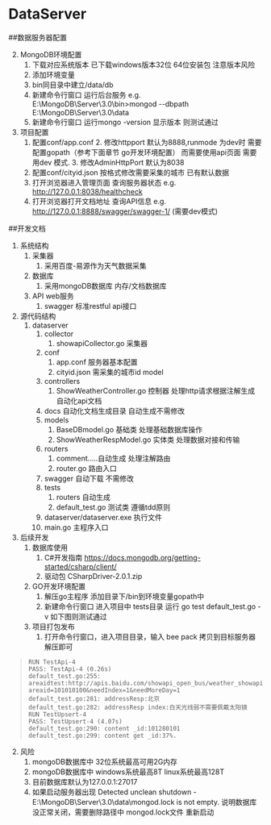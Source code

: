 # DataServer


##数据服务器配置

2. MongoDB环境配置
	1. 下载对应系统版本 已下载windows版本32位 64位安装包 注意版本风险
	2. 添加环境变量 
	3. bin同目录中建立/data/db
	4. 新建命令行窗口 运行后台服务 e.g. E:\MongoDB\Server\3.0\bin>mongod --dbpath E:\MongoDB\Server\3.0\data
	5. 新建命令行窗口 运行mongo -version 显示版本 则测试通过
3. 项目配置
	1. 配置conf/app.conf 
		2. 修改httpport 默认为8888,runmode 为dev时 需要配置gopath（参考下面章节 go开发环境配置） 而需要使用api页面 需要用dev 模式.
		3. 修改AdminHttpPort 默认为8038
	2. 配置conf/cityid.json 按格式修改需要采集的城市 已有默认数据
	3. 打开浏览器进入管理页面 查询服务器状态 e.g. http://127.0.0.1:8038/healthcheck
	4. 打开浏览器打开文档地址 查询API信息 e.g. http://127.0.0.1:8888/swagger/swagger-1/ (需要dev模式)


##开发文档
1. 系统结构
	1. 采集器
		1. 采用百度-易源作为天气数据采集
	2. 数据库 
		1. 采用mongoDB数据库 内存/文档数据库
	3. API web服务
		1. swagger 标准restful api接口
2. 源代码结构
	1. dataserver
		1. collector
			1. showapiCollector.go 采集器
		2. conf
			1. app.conf 服务器基本配置
			2. cityid.json 需采集的城市id model
		3. controllers
			1. ShowWeatherController.go 控制器 处理http请求根据注解生成 自动化api文档
		2. docs 自动化文档生成目录 自动生成不需修改
		3. models
			1. BaseDBmodel.go 基础类 处理基础数据库操作
			2. ShowWeatherRespModel.go 实体类 处理数据对接和传输
		3. routers
			1. comment.....自动生成 处理注解路由
			2. router.go  路由入口
		3. swagger 自动下载 不需修改
		4. tests
			1. routers 自动生成
			2. default_test.go 测试类 遵循tdd原则 
		3. dataserver/dataserver.exe 执行文件
		4. main.go 主程序入口
5. 后续开发 
	1. 数据库使用 
		1. C#开发指南 https://docs.mongodb.org/getting-started/csharp/client/
		2. 驱动包 CSharpDriver-2.0.1.zip
	2. GO开发环境配置
		1. 解压go主程序 添加目录下/bin到环境变量gopath中
		2. 新建命令行窗口 进入项目中 tests目录 运行 go test default_test.go -v 如下图则测试通过
	3. 项目打包发布
		1. 打开命令行窗口，进入项目目录，输入 bee pack 拷贝到目标服务器 解压即可

>     RUN TestApi-4
>     PASS: TestApi-4 (0.26s)
>     default_test.go:255: areaidtest:http://apis.baidu.com/showapi_open_bus/weather_showapi/address?areaid=101010100&needIndex=1&needMoreDay=1
>     default_test.go:281: addressResp:北京
>     default_test.go:282: addressResp index:白天光线弱不需要佩戴太阳镜
>     RUN TestUpsert-4
>     PASS: TestUpsert-4 (4.07s)
>     default_test.go:290: content _id:101280101
>     default_test.go:299: content get _id:37%.

2. 风险
	1. mongoDB数据库中 32位系统最高可用2G内存
	2. mongoDB数据库中 windows系统最高8T linux系统最高128T
	3. 目前数据库默认为127.0.0.1:27017
	4. 如果启动服务器出现 Detected unclean shutdown - E:\MongoDB\Server\3.0\data\mongod.lock is not empty.  说明数据库没正常关闭，需要删除路径中 mongod.lock文件 重新启动
